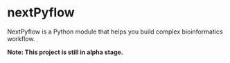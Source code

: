 # nextPyflow
NextPyflow is a Python module that helps you build complex bioinformatics workflow.

**Note: This project is still in alpha stage.**
